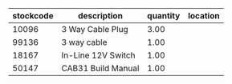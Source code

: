 |stockcode|description|quantity|location|
|---------|-----------|--------|--------|
|10096|3 Way Cable Plug|3.00||
|99136|3 way cable|1.00||
|18167|In-Line 12V Switch|1.00||
|50147|CAB31 Build Manual|1.00||
